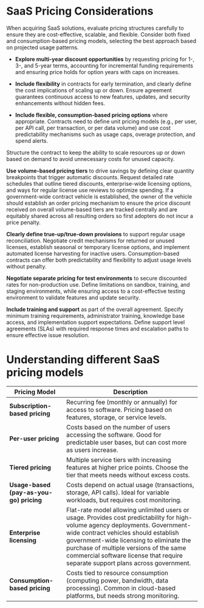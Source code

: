# SaaS Pricing Considerations
When acquiring SaaS solutions, evaluate pricing structures carefully to ensure they are cost-effective, scalable, and flexible. Consider both fixed and consumption-based pricing models, selecting the best approach based on projected usage patterns.

- **Explore multi-year discount opportunities** by requesting pricing for 1-, 3-, and 5-year terms, accounting for incremental funding requirements and ensuring price holds for option years with caps on increases.  

- **Include flexibility** in contracts for early termination, and clearly define the cost implications of scaling up or down. Ensure agreement guarantees continuous access to new features, updates, and security enhancements without hidden fees.

- **Include flexible, consumption-based pricing options** where appropriate. Contracts need to define unit pricing models (e.g., per user, per API call, per transaction, or per data volume) and use cost predictability mechanisms such as usage caps, overage protection, and spend alerts.  

Structure the contract to keep the ability to scale resources up or down based on demand to avoid unnecessary costs for unused capacity.

**Use volume-based pricing tiers** to drive savings by defining clear quantity breakpoints that trigger automatic discounts. Request detailed rate schedules that outline tiered discounts, enterprise-wide licensing options, and ways for regular license use reviews to optimize spending. If a government-wide contract vehicle is established, the owner of the vehicle should establish an order pricing mechanism to ensure the price discount received on overall volume-based tiers are tracked centrally and are equitably shared across all resulting orders so  first adopters do not incur a price penalty.

**Clearly define true-up/true-down provisions** to support regular usage reconciliation. Negotiate credit mechanisms for returned or unused licenses, establish seasonal or temporary license options, and implement automated license harvesting for inactive users. Consumption-based contracts can offer both predictability and flexibility to adjust usage levels without penalty.

**Negotiate separate pricing for test environments** to secure discounted rates for non-production use. Define limitations on sandbox, training, and staging environments, while ensuring access to a cost-effective testing environment to validate features and update security.

**Include training and support** as part of the overall agreement. Specify minimum training requirements, administrator training, knowledge base access, and implementation support expectations. Define support level agreements (SLAs) with required response times and escalation paths to ensure effective issue resolution.

# Understanding different SaaS pricing models

| Pricing Model | Description |
|--------------|-------------|
| **Subscription-based pricing** | Recurring fee (monthly or annually) for access to software. Pricing based on features, storage, or service levels. |
| **Per-user pricing** | Costs based on the number of users accessing the software. Good for predictable user bases, but can cost more as users increase. |
| **Tiered pricing** | Multiple service tiers with increasing features at higher price points. Choose the tier that meets needs without excess costs. |
| **Usage-based (pay-as-you-go) pricing** | Costs depend on actual usage (transactions, storage, API calls). Ideal for variable workloads, but requires cost monitoring. |
| **Enterprise licensing** | Flat-rate model allowing unlimited users or usage. Provides cost predictability for high-volume agency deployments. Government-wide contract vehicles should establish government-wide licensing to eliminate the purchase of multiple versions of the same commercial software license that require separate support plans across government. |
| **Consumption-based pricing** | Costs tied to resource consumption (computing power, bandwidth, data processing). Common in cloud-based platforms, but needs strong monitoring. |
